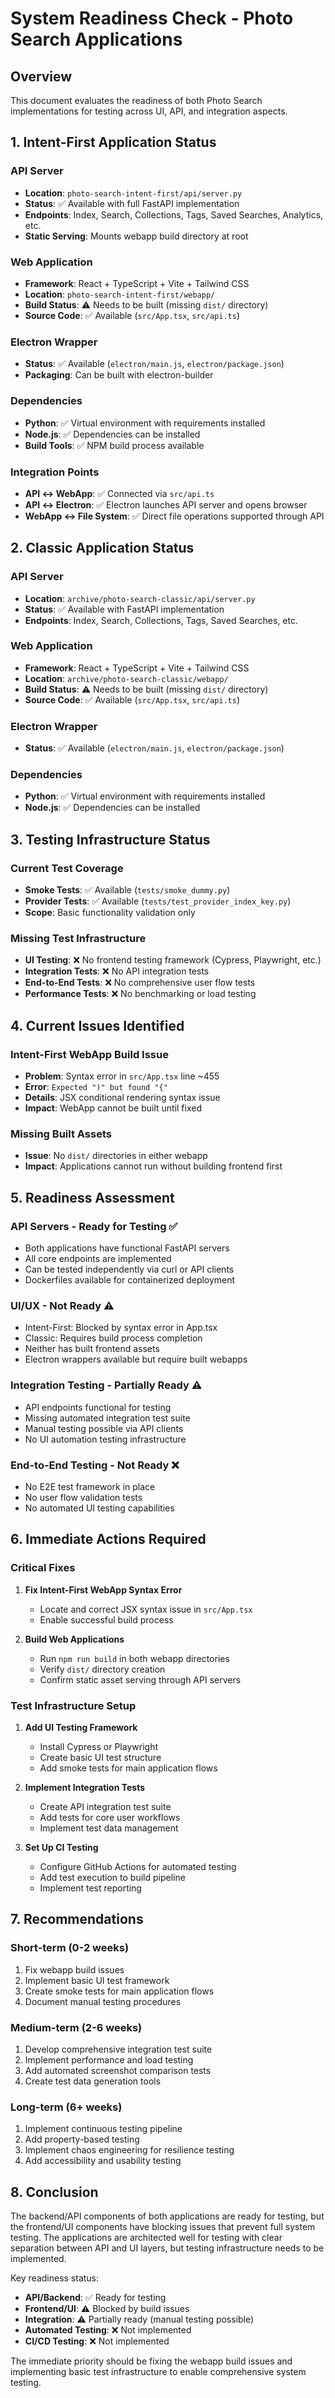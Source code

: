 # System Readiness Check - Photo Search Applications

## Overview
This document evaluates the readiness of both Photo Search implementations for testing across UI, API, and integration aspects.

## 1. Intent-First Application Status

### API Server
- **Location**: `photo-search-intent-first/api/server.py`
- **Status**: ✅ Available with full FastAPI implementation
- **Endpoints**: Index, Search, Collections, Tags, Saved Searches, Analytics, etc.
- **Static Serving**: Mounts webapp build directory at root

### Web Application
- **Framework**: React + TypeScript + Vite + Tailwind CSS
- **Location**: `photo-search-intent-first/webapp/`
- **Build Status**: ⚠️ Needs to be built (missing `dist/` directory)
- **Source Code**: ✅ Available (`src/App.tsx`, `src/api.ts`)

### Electron Wrapper
- **Status**: ✅ Available (`electron/main.js`, `electron/package.json`)
- **Packaging**: Can be built with electron-builder

### Dependencies
- **Python**: ✅ Virtual environment with requirements installed
- **Node.js**: ✅ Dependencies can be installed
- **Build Tools**: ✅ NPM build process available

### Integration Points
- **API ↔ WebApp**: ✅ Connected via `src/api.ts`
- **API ↔ Electron**: ✅ Electron launches API server and opens browser
- **WebApp ↔ File System**: ✅ Direct file operations supported through API

## 2. Classic Application Status

### API Server
- **Location**: `archive/photo-search-classic/api/server.py`
- **Status**: ✅ Available with FastAPI implementation
- **Endpoints**: Index, Search, Collections, Tags, Saved Searches, etc.

### Web Application
- **Framework**: React + TypeScript + Vite + Tailwind CSS
- **Location**: `archive/photo-search-classic/webapp/`
- **Build Status**: ⚠️ Needs to be built (missing `dist/` directory)
- **Source Code**: ✅ Available (`src/App.tsx`, `src/api.ts`)

### Electron Wrapper
- **Status**: ✅ Available (`electron/main.js`, `electron/package.json`)

### Dependencies
- **Python**: ✅ Virtual environment with requirements installed
- **Node.js**: ✅ Dependencies can be installed

## 3. Testing Infrastructure Status

### Current Test Coverage
- **Smoke Tests**: ✅ Available (`tests/smoke_dummy.py`)
- **Provider Tests**: ✅ Available (`tests/test_provider_index_key.py`)
- **Scope**: Basic functionality validation only

### Missing Test Infrastructure
- **UI Testing**: ❌ No frontend testing framework (Cypress, Playwright, etc.)
- **Integration Tests**: ❌ No API integration tests
- **End-to-End Tests**: ❌ No comprehensive user flow tests
- **Performance Tests**: ❌ No benchmarking or load testing

## 4. Current Issues Identified

### Intent-First WebApp Build Issue
- **Problem**: Syntax error in `src/App.tsx` line ~455
- **Error**: `Expected ")" but found "{"`
- **Details**: JSX conditional rendering syntax issue
- **Impact**: WebApp cannot be built until fixed

### Missing Built Assets
- **Issue**: No `dist/` directories in either webapp
- **Impact**: Applications cannot run without building frontend first

## 5. Readiness Assessment

### API Servers - Ready for Testing ✅
- Both applications have functional FastAPI servers
- All core endpoints are implemented
- Can be tested independently via curl or API clients
- Dockerfiles available for containerized deployment

### UI/UX - Not Ready ⚠️
- Intent-First: Blocked by syntax error in App.tsx
- Classic: Requires build process completion
- Neither has built frontend assets
- Electron wrappers available but require built webapps

### Integration Testing - Partially Ready ⚠️
- API endpoints functional for testing
- Missing automated integration test suite
- Manual testing possible via API clients
- No UI automation testing infrastructure

### End-to-End Testing - Not Ready ❌
- No E2E test framework in place
- No user flow validation tests
- No automated UI testing capabilities

## 6. Immediate Actions Required

### Critical Fixes
1. **Fix Intent-First WebApp Syntax Error**
   - Locate and correct JSX syntax issue in `src/App.tsx`
   - Enable successful build process

2. **Build Web Applications**
   - Run `npm run build` in both webapp directories
   - Verify `dist/` directory creation
   - Confirm static asset serving through API servers

### Test Infrastructure Setup
1. **Add UI Testing Framework**
   - Install Cypress or Playwright
   - Create basic UI test structure
   - Add smoke tests for main application flows

2. **Implement Integration Tests**
   - Create API integration test suite
   - Add tests for core user workflows
   - Implement test data management

3. **Set Up CI Testing**
   - Configure GitHub Actions for automated testing
   - Add test execution to build pipeline
   - Implement test reporting

## 7. Recommendations

### Short-term (0-2 weeks)
1. Fix webapp build issues
2. Implement basic UI test framework
3. Create smoke tests for main application flows
4. Document manual testing procedures

### Medium-term (2-6 weeks)
1. Develop comprehensive integration test suite
2. Implement performance and load testing
3. Add automated screenshot comparison tests
4. Create test data generation tools

### Long-term (6+ weeks)
1. Implement continuous testing pipeline
2. Add property-based testing
3. Implement chaos engineering for resilience testing
4. Add accessibility and usability testing

## 8. Conclusion

The backend/API components of both applications are ready for testing, but the frontend/UI components have blocking issues that prevent full system testing. The applications are architected well for testing with clear separation between API and UI layers, but testing infrastructure needs to be implemented.

Key readiness status:
- **API/Backend**: ✅ Ready for testing
- **Frontend/UI**: ⚠️ Blocked by build issues
- **Integration**: ⚠️ Partially ready (manual testing possible)
- **Automated Testing**: ❌ Not implemented
- **CI/CD Testing**: ❌ Not implemented

The immediate priority should be fixing the webapp build issues and implementing basic test infrastructure to enable comprehensive system testing.
